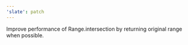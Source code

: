 ```yaml
---
'slate': patch
---
```


Improve performance of Range.intersection by returning original range when possible.

